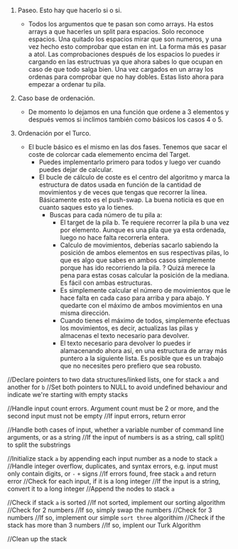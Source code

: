 1. Paseo. Esto hay que hacerlo si o si.
	- Todos los argumentos que te pasan son como arrays. Ha estos arrays a que hacerles un split para espacios. Solo reconoce espacios. Una quitado los espacios mirar que son numeros, y una vez hecho esto comprobar que estan en int. La forma más es pasar a atol. Las comprobaciones después de los espacios lo puedes ir cargando en las estructruas ya que ahora sabes lo que ocupan en caso de que todo salga bien. Una vez cargados en un array los ordenas para comprobar que no hay dobles. Estas listo ahora para empezar a ordenar tu pila.

2. Caso base de ordenación.
	- De momento lo dejamos en una función que ordene a 3 elementos y después vemos si inclimos también como básicos los casos 4 o 5.

3. Ordenación por el Turco.
	- El bucle básico es el mismo en las dos fases. Tenemos que sacar el coste de colorcar cada elememento encima del Target.
		* Puedes implementarlo primero para todos y luego ver cuando puedes dejar de calcular.
		* El bucle de cálculo de coste es el centro del algoritmo y marca la estructura
		de datos usada en función de la cantidad de movimientos y de veces que tengas que recorrer la línea. Básicamente esto es el push-swap. La buena noticia es que en
		cuanto saques esto ya lo tienes.
			- Buscas para cada número de tu pila a:
				* El target de la pila b. Te requiere recorrer la pila b una vez por elemento. Aunque es una pila que ya esta ordenada, luego no hace falta recorrerla entera.
				* Calculo de movimientos, deberías sacarlo sabiendo la posición de ambos elementos en sus respectivas pilas, lo que es algo que sabes en ambos casos simplemente porque has ido recorriendo la pila.
				? Quizá merece la pena para estas cosas calcular la posición de la mediana. Es fácil con ambas estructuras.
				* Es simplemente calcular el número de movimientos que le hace falta en cada caso para arriba y para abajo. Y quedarte con el máximo de ambos movimientos en una misma dirección.
				* Cuando tienes el máximo de todos, simplemente efectuas los movimientos, es decir, actualizas las pilas y almacenas el texto necesario para devolver.
				* El texto necesario para devolver lo puedes ir alamacenando ahora así, en una estructura de array más puntero a la siguiente lista. Es posible que es un trabajo que no necesites pero prefiero que sea robusto.


//Declare pointers to two data structures/linked lists, one for stack `a` and another for `b`
	//Set both pointers to NULL to avoid undefined behaviour and indicate we're starting with empty stacks

//Handle input count errors. Argument count must be 2 or more, and the second input must not be empty
	//If input errors, return error

//Handle both cases of input, whether a variable number of command line arguments, or as a string
	//If the input of numbers is as a string, call split() to split the substrings

//Initialize stack `a` by appending each input number as a node to stack `a`
	//Handle integer overflow, duplicates, and syntax errors, e.g. input must only contain digits, or `-` `+` signs
		//If errors found, free stack `a` and return error
	//Check for each input, if it is a long integer
		//If the input is a string, convert it to a long integer 
	//Append the nodes to stack `a`

//Check if stack `a` is sorted
	//If not sorted, implement our sorting algorithm 
		//Check for 2 numbers
			//If so, simply swap the numbers
		//Check for 3 numbers
			//If so, implement our simple `sort three` algorithim
		//Check if the stack has more than 3 numbers
			//If so, implent our Turk Algorithm

//Clean up the stack